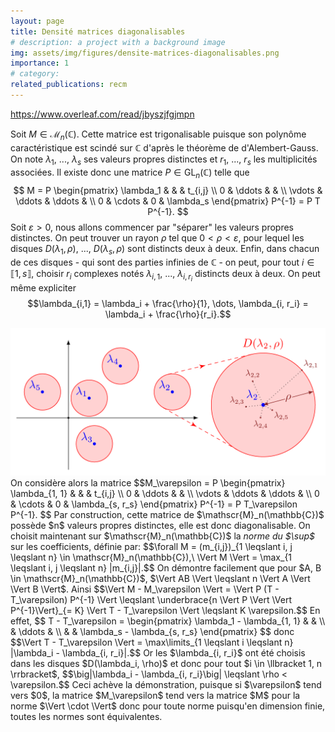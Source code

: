 ```yaml
---
layout: page
title: Densité matrices diagonalisables 
# description: a project with a background image
img: assets/img/figures/densite-matrices-diagonalisables.png
importance: 1
# category: 
related_publications: recm
---
```

https://www.overleaf.com/read/jbyszjfgjmpn

Soit $M \in \mathscr{M}_n(\mathbb{C})$. Cette matrice est trigonalisable puisque son polynôme caractéristique est scindé sur $\mathbb{C}$ d'après le théorème de d'Alembert-Gauss. On note $\lambda_1$, ..., $\lambda_s$ ses valeurs propres distinctes et $r_1$, ..., $r_s$ les multiplicités associées. Il existe donc une matrice $P \in \mathrm{GL}_n(\mathbb{C})$ telle que
$$
M = P
\begin{pmatrix}
    \lambda_1 & & & t_{i,j} \\
    0 & \ddots & & \\
    \vdots & \ddots & \ddots & \\
    0 & \cdots & 0 & \lambda_s
\end{pmatrix}
P^{-1} = P T P^{-1}.
$$
Soit $\varepsilon > 0$, nous allons commencer par "séparer" les valeurs propres distinctes. On peut trouver un rayon $\rho$ tel que $0 < \rho < \varepsilon$, pour lequel les disques $D(\lambda_1, \rho)$, ..., $D(\lambda_s, \rho)$ sont distincts deux à deux. Enfin, dans chacun de ces disques - qui sont des parties infinies de $\mathbb{C}$ - on peut, pour tout $i \in \llbracket 1, s \rrbracket$, choisir $r_i$ complexes notés $\lambda_{i,1}$, ..., $\lambda_{i,r_i}$ distincts deux à deux. 
On peut même expliciter
$$\lambda_{i,1} = \lambda_i + \frac{\rho}{1}, \dots, \lambda_{i, r_i} = \lambda_i + \frac{\rho}{r_i}.$$
<center>
    <img src="/images/figures/densite-matrices-diagonalisables.png">
</center>
On considère alors la matrice
$$M_\varepsilon = P 
\begin{pmatrix}
    \lambda_{1, 1} & & & t_{i,j} \\
    0 & \ddots & & \\
    \vdots & \ddots & \ddots & \\
    0 & \cdots & 0 & \lambda_{s, r_s}
\end{pmatrix}
P^{-1} = P T_\varepsilon P^{-1}.
$$
Par construction, cette matrice de $\mathscr{M}_n(\mathbb{C})$ possède $n$ valeurs propres distinctes, elle est donc diagonalisable. 
On choisit maintenant sur $\mathscr{M}_n(\mathbb{C})$ la <i>norme du $\sup$</i> sur les coefficients, définie par:
$$\forall M = (m_{i,j})_{1 \leqslant i, j \leqslant n} \in \mathscr{M}_n(\mathbb{C}),\ \Vert M \Vert = \max_{1 \leqslant i, j \leqslant n} |m_{i,j}|.$$
On démontre facilement que pour $A, B \in \mathscr{M}_n(\mathbb{C})$, $\Vert AB \Vert \leqslant n \Vert A \Vert \Vert B \Vert$. Ainsi
$$\Vert M - M_\varepsilon \Vert = \Vert P (T - T_\varepsilon) P^{-1} \Vert \leqslant \underbrace{n \Vert P \Vert \Vert P^{-1}\Vert}_{= K} \Vert T - T_\varepsilon \Vert \leqslant K \varepsilon.$$
En effet, 
$$
T - T_\varepsilon = 
\begin{pmatrix}
\lambda_1 - \lambda_{1, 1} &  & \\
& \ddots & \\
& & \lambda_s - \lambda_{s, r_s}
\end{pmatrix}
$$
donc
$$\Vert T - T_\varepsilon \Vert = \max\limits_{1 \leqslant i \leqslant n} |\lambda_i - \lambda_{i, r_i}|.$$
Or les $\lambda_{i, r_i}$ ont été choisis dans les disques $D(\lambda_i, \rho)$ et donc pour tout $i \in \llbracket 1, n \rrbracket$,
$$\big|\lambda_i - \lambda_{i, r_i}\big| \leqslant \rho < \varepsilon.$$
Ceci achève la démonstration, puisque si $\varepsilon$ tend vers $0$, la matrice $M_\varepsilon$ tend vers la matrice $M$ pour la norme $\Vert \cdot \Vert$ donc pour toute norme puisqu'en dimension finie, toutes les normes sont équivalentes.